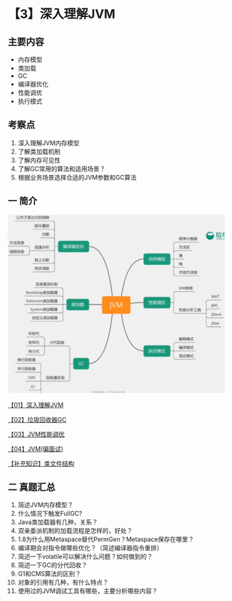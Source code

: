 # 【3】深入理解JVM

## 主要内容

- 内存模型
- 类加载
- GC
- 编译器优化
- 性能调优
- 执行模式

## 考察点

1. 深入理解JVM内存模型
2. 了解类加载机制
3. 了解内存可见性
4. 了解GC常用的算法和适用场景？
5. 根据业务场景选择合适的JVM参数和GC算法

## 一 简介

![jvm](../images/jvm.png)

[【01】深入理解JVM](/java/advanced/JVM.md)

[【02】垃圾回收器GC](/java/advanced/GC.md)

[【03】JVM性能调优](/java/advanced/jvm-optimeze.md)

[【04】JVM(偏面试)](/java/advanced/JVM02.md)

[【补充知识】类文件结构](/java/advanced/class-structure.md)

## 二 真题汇总

1. 简述JVM内存模型？
2. 什么情况下触发FullGC?
3. Java类加载器有几种，关系？
4. 双亲委派机制的加载流程是怎样的，好处？
5. 1.8为什么用Metaspace替代PermGen？Metaspace保存在哪里？
6. 编译期会对指令做哪些优化？（简述编译器指令重排）
7. 简述一下volatile可以解决什么问题？如何做到的？
8. 简述一下GC的分代回收？
9. G1和CMS算法的区别？
10. 对象的引用有几种，有什么特点？
11. 使用过的JVM调试工具有哪些，主要分析哪些内容？